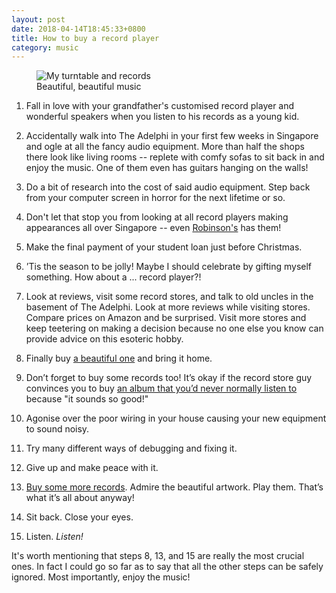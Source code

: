 ```yaml
---
layout: post
date: 2018-04-14T18:45:33+0800
title: How to buy a record player
category: music
---
```


<figure>
	<img data-action="zoom"
		src="https://farm5.staticflickr.com/4783/40890833522_b444dfacc3_h.jpg"
		srcset="https://farm5.staticflickr.com/4783/40890833522_2003bdf701_o.jpg
		4032w, https://farm5.staticflickr.com/4783/40890833522_b444dfacc3_h.jpg
		1600w, https://farm5.staticflickr.com/4783/40890833522_fea0de2367_c.jpg
		800w, https://farm5.staticflickr.com/4783/40890833522_fea0de2367.jpg
		500w"
		alt="My turntable and records">
	<figcaption>Beautiful, beautiful music</figcaption>
</figure>

1. Fall in love with your grandfather's customised record player and wonderful
   speakers when you listen to his records as a young kid.

2. Accidentally walk into The Adelphi in your first few weeks in Singapore
   and ogle at all the fancy audio equipment. More than half the shops there
   look like living rooms -- replete with comfy sofas to sit back in and enjoy
   the music. One of them even has guitars hanging on the walls!

3. Do a bit of research into the cost of said audio equipment. Step back from
   your computer screen in horror for the next lifetime or so.

4. Don't let that stop you from looking at all record players making
   appearances all over Singapore -- even [Robinson's][] has them!

5. Make the final payment of your student loan just before Christmas.

6. ’Tis the season to be jolly! Maybe I should celebrate by gifting myself
   something. How about a ... record player?!

7. Look at reviews, visit some record stores, and talk to old uncles in the
   basement of The Adelphi. Look at more reviews while visiting stores. Compare
   prices on Amazon and be surprised. Visit more stores and keep teetering on
   making a decision because no one else you know can provide advice on this
   esoteric hobby.

8. Finally buy [a beautiful one][rega-planar-1] and bring it home.

9. Don’t forget to buy some records too! It’s okay if the record store guy
   convinces you to buy [an album that you’d never normally listen to][x] because
   "it sounds so good!"

10. Agonise over the poor wiring in your house causing your new equipment to
	sound noisy.

11. Try many different ways of debugging and fixing it.

12. Give up and make peace with it.

13. [Buy some more records][my-discogs]. Admire the beautiful artwork. Play
	them. That’s what it’s all about anyway!

14. Sit back. Close your eyes.

15. Listen. _Listen!_

It's worth mentioning that steps 8, 13, and 15 are really the most crucial
ones. In fact I could go so far as to say that all the other steps can be
safely ignored. Most importantly, enjoy the music!

[Robinson's]: https://www.robinsons.com.sg/
[rega-planar-1]: https://www.whathifi.com/rega/planar-1/review
[my-discogs]: https://www.discogs.com/user/spinningarrow/collection
[x]: https://en.wikipedia.org/wiki/X_%28Ed_Sheeran_album%29

